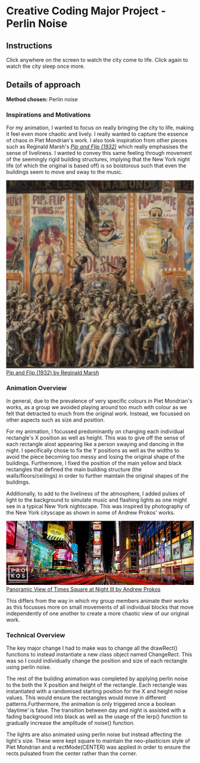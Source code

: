 # Creative Coding Major Project - Perlin Noise
## Instructions
Click anywhere on the screen to watch the city come to life. Click again to watch the city sleep once more.

## Details of approach
**Method chosen:** Perlin noise


### Inspirations and Motivations
For my animation, I wanted to focus on really bringing the city to life, making it feel even more chaotic and lively. I really wanted to capture the essence of chaos in Piet Mondrian's work. I also took inspiration from other pieces such as Reginald Marsh's [*Pip and Flip (1932)*](https://conversations.terraamericanart.org/artworks/pip-and-flip/) which really emphasises the sense of liveliness. I wanted to convey this same feeling through movement of the seemingly rigid building structures, implying that the New York night life (of which the original is based off) is so boistorous such that even the buildings seem to move and sway to the music.

![Pip and Flip (1932) by Reginald Marsh](https://github.com/GXie0205/gxie0205_9103_MajorProject/blob/main/pip_and_flip.jpg?raw=true)
[Pip and Flip (1932) by Reginald Marsh](https://conversations.terraamericanart.org/artworks/pip-and-flip/) 

### Animation Overview
In general, due to the prevalence of very specific colours in Piet Mondrian's works, as a group we avoided playing around too much with colour as we felt that detracted to much from the original work. Instead, we focussed on other aspects such as size and position. 

For my animation, I focussed predominantly on changing each individual rectangle's X position as well as height. This was to give off the sense of each rectangle alost appearing like a person swaying and dancing in the night. I specifically chose to fix the Y positions as well as the widths to avoid the piece becoming too messy and losing the original shape of the buildings. Furthermore, I fixed the position of the main yellow and black rectangles that defined the main building structure (the walls/floors/ceilings) in order to further maintain the original shapes of the buildings.

Additionally, to add to the liveliness of the atmosphere, I added pulses of light to the background to simulate music and flashing lights as one might see in a typical New York nightscape. This was inspired by photography of the New York cityscape as shown in some of Andrew Prokos' works.

![Panoramic View of Times Square at Night III by Andrew Prokos](https://github.com/GXie0205/gxie0205_9103_MajorProject/blob/main/newyork_night.jpg?raw=true)
[Panoramic View of Times Square at Night III by Andrew Prokos](https://andrewprokos.com/photo/times-square-panoramic-view-night/) 

This differs from the way in which my group members animate their works as this focusses more on small movements of all individual blocks that move independently of one another to create a more chaotic view of our original work.

### Technical Overview
The key major change I had to make was to change all the drawRect() functions to instead instantiate a new class object named ChangeRect. This was so I could individually change the position and size of each rectangle using perlin noise.

The rest of the building animation was completed by applying perlin noise to the both the X position and height of the rectangle. Each rectangle was instantiated with a randomised starting position for the X and height noise values. This would ensure the rectangles would move in different patterns.Furthermore, the animation is only triggered once a boolean 'daytime' is false. The transition between day and night is assisted with a fading background into black as well as the usage of the lerp() function to gradually increase the amplitude of noise() function.

The lights are also animated using perlin noise but instead affecting the light's size. These were kept square to maintain the neo-plasticism style of Piet Mondrian and a rectMode(CENTER) was applied in order to ensure the rects pulsated from the center rather than the corner.